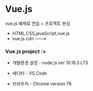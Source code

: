 Vue.js 
============ 
vue.js 예제로 연습 + 프로젝트 완성
- HTML,CSS,javaScript,vue.js
- vue.js cdn --->  <script src="https://cdn.jsdelivr.net/npm/vue/dist/vue.js"></script>

### Vue.js project  :>

- 개발환경 설정 - node.js ver 10.16.3 LTS

- 에디터 - VS Code

- 브라우저 - Chrome version 76


